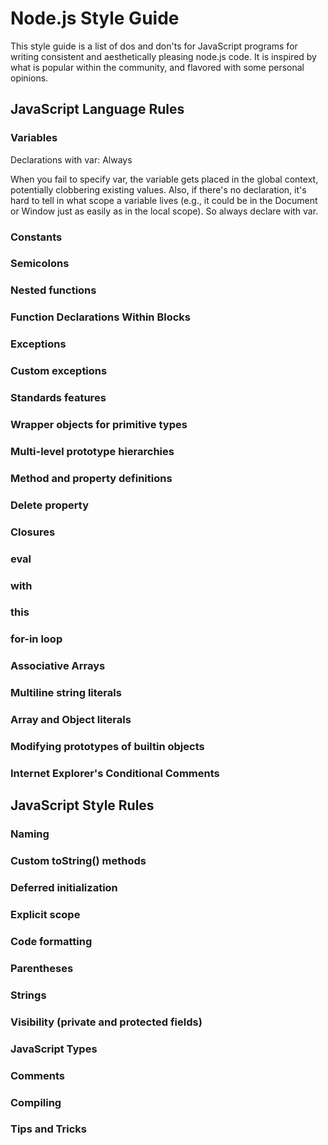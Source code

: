 Node.js Style Guide
===================

This style guide is a list of dos and don'ts for JavaScript programs for writing consistent and aesthetically pleasing node.js code. It is inspired by what is popular within the community, and flavored with some personal opinions.

JavaScript Language Rules
-------------------------

### Variables

Declarations with var: Always 

When you fail to specify var, the variable gets placed in the global context, potentially clobbering existing values. Also, if there's no declaration, it's hard to tell in what scope a variable lives (e.g., it could be in the Document or Window just as easily as in the local scope). So always declare with var. 

### Constants

### Semicolons

### Nested functions

### Function Declarations Within Blocks

### Exceptions

### Custom exceptions

### Standards features

### Wrapper objects for primitive types

### Multi-level prototype hierarchies

### Method and property definitions

### Delete property

### Closures

### eval

### with

### this

### for-in loop

### Associative Arrays

### Multiline string literals

### Array and Object literals

### Modifying prototypes of builtin objects

### Internet Explorer's Conditional Comments

JavaScript Style Rules
----------------------

### Naming

### Custom toString() methods

### Deferred initialization

### Explicit scope

### Code formatting

### Parentheses

### Strings

### Visibility (private and protected fields)

### JavaScript Types

### Comments

### Compiling

### Tips and Tricks

